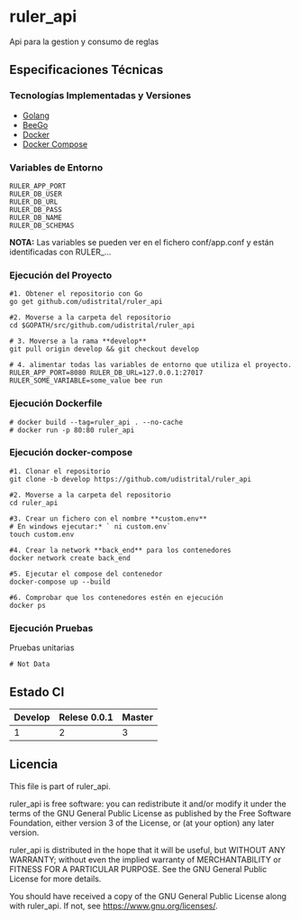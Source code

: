 # ruler_api
Api para la gestion y consumo de reglas

## Especificaciones Técnicas

### Tecnologías Implementadas y Versiones
* [Golang](https://github.com/udistrital/introduccion_oas/blob/master/instalacion_de_herramientas/golang.md)
* [BeeGo](https://github.com/udistrital/introduccion_oas/blob/master/instalacion_de_herramientas/beego.md)
* [Docker](https://docs.docker.com/engine/install/ubuntu/)
* [Docker Compose](https://docs.docker.com/compose/)

### Variables de Entorno
```shell
RULER_APP_PORT
RULER_DB_USER
RULER_DB_URL
RULER_DB_PASS
RULER_DB_NAME
RULER_DB_SCHEMAS
```
**NOTA:** Las variables se pueden ver en el fichero conf/app.conf y están identificadas con RULER_...

### Ejecución del Proyecto
```shell
#1. Obtener el repositorio con Go
go get github.com/udistrital/ruler_api

#2. Moverse a la carpeta del repositorio
cd $GOPATH/src/github.com/udistrital/ruler_api

# 3. Moverse a la rama **develop**
git pull origin develop && git checkout develop

# 4. alimentar todas las variables de entorno que utiliza el proyecto.
RULER_APP_PORT=8080 RULER_DB_URL=127.0.0.1:27017 RULER_SOME_VARIABLE=some_value bee run
```
### Ejecución Dockerfile
```shell
# docker build --tag=ruler_api . --no-cache
# docker run -p 80:80 ruler_api
```

### Ejecución docker-compose
```shell
#1. Clonar el repositorio
git clone -b develop https://github.com/udistrital/ruler_api

#2. Moverse a la carpeta del repositorio
cd ruler_api

#3. Crear un fichero con el nombre **custom.env**
# En windows ejecutar:* ` ni custom.env`
touch custom.env

#4. Crear la network **back_end** para los contenedores
docker network create back_end

#5. Ejecutar el compose del contenedor
docker-compose up --build

#6. Comprobar que los contenedores estén en ejecución
docker ps
```

### Ejecución Pruebas

Pruebas unitarias
```shell
# Not Data
```

## Estado CI

| Develop | Relese 0.0.1 | Master |
| -- | -- | -- |
| 1 |  2 | 3 |

## Licencia

This file is part of ruler_api.

ruler_api is free software: you can redistribute it and/or modify it under the terms of the GNU General Public License as published by the Free Software Foundation, either version 3 of the License, or (at your option) any later version.

ruler_api is distributed in the hope that it will be useful, but WITHOUT ANY WARRANTY; without even the implied warranty of MERCHANTABILITY or FITNESS FOR A PARTICULAR PURPOSE. See the GNU General Public License for more details.

You should have received a copy of the GNU General Public License along with ruler_api. If not, see https://www.gnu.org/licenses/.
